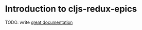 # Introduction to cljs-redux-epics

TODO: write [great documentation](http://jacobian.org/writing/what-to-write/)

